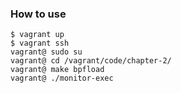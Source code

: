 ### How to use

```
$ vagrant up
$ vagrant ssh
vagrant@ sudo su
vagrant@ cd /vagrant/code/chapter-2/
vagrant@ make bpfload
vagrant@ ./monitor-exec
```
